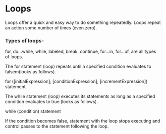# Loops

Loops offer a quick and easy way to do something repeatedly. Loops repeat an action some number of times (even zero). 

### Types of loops-
for, do...while, while, labeled, break, continue, for...in, for...of, are all types of loops.

The for statement (loop) repeats until a specified condition evaluates to falsem(looks as follows).

for ([initialExpression]; [conditionExpression]; [incrementExpression])
   statement

The while statement (loop) executes its statements as long as a specified condition evaluates to true (looks as follows).

while (condition)
   statement

If the condition becomes false, statement with the loop stops executing and control passes to the statement following the loop.   
